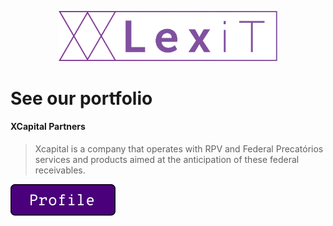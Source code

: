 <p align="center">
  <img src="/lexit.svg" width="350px" />
</p>

# See our portfolio

#### XCapital Partners

> Xcapital is a company that operates with RPV and Federal Precatórios services and products aimed at the anticipation of these federal receivables.

[![XCapital Partners](https://raw.githubusercontent.com/lexitbr/lexitbr/7258e52900b742bc4825a34877e303efc8bc7614/profie.svg "XCapital Partners")](https://xcapitalpartners.com.br "XCapital Partners")



